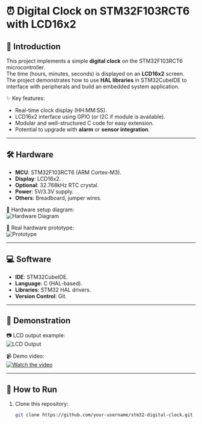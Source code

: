 # ⏰ Digital Clock on STM32F103RCT6 with LCD16x2

## 📖 Introduction
This project implements a simple **digital clock** on the STM32F103RCT6 microcontroller.  
The time (hours, minutes, seconds) is displayed on an **LCD16x2** screen.  
The project demonstrates how to use **HAL libraries** in STM32CubeIDE to interface with peripherals and build an embedded system application.

✨ Key features:
- Real-time clock display (HH:MM:SS).
- LCD16x2 interface using GPIO (or I2C if module is available).
- Modular and well-structured C code for easy extension.
- Potential to upgrade with **alarm** or **sensor integration**.

---

## 🛠️ Hardware
- **MCU**: STM32F103RCT6 (ARM Cortex-M3).  
- **Display**: LCD16x2.  
- **Optional**: 32.768kHz RTC crystal.  
- **Power**: 5V/3.3V supply.  
- **Others**: Breadboard, jumper wires.  

📌 Hardware setup diagram:  
![Hardware Diagram](images/hardware_diagram.png)  

📌 Real hardware prototype:  
![Prototype](images/prototype.jpg)  

---

## 💻 Software
- **IDE**: STM32CubeIDE.  
- **Language**: C (HAL-based).  
- **Libraries**: STM32 HAL drivers.  
- **Version Control**: Git.  

---

## 🎥 Demonstration
📷 LCD output example:  
![LCD Output](images/lcd_output.png)  

📹 Demo video:  
[![Watch the video](images/demo_thumbnail.png)](https://youtu.be/your-demo-link)  

---

## 🚀 How to Run
1. Clone this repository:
   ```bash
   git clone https://github.com/your-username/stm32-digital-clock.git

